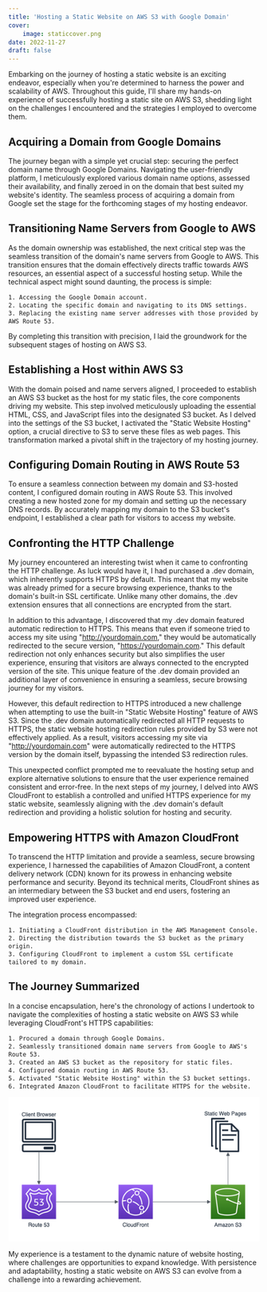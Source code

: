 ```yaml
---
title: 'Hosting a Static Website on AWS S3 with Google Domain'
cover:
    image: staticcover.png
date: 2022-11-27
draft: false
---
```


Embarking on the journey of hosting a static website is an exciting endeavor, especially when you're determined to harness the power and scalability of AWS. Throughout this guide, I'll share my hands-on experience of successfully hosting a static site on AWS S3, shedding light on the challenges I encountered and the strategies I employed to overcome them.

## Acquiring a Domain from Google Domains

The journey began with a simple yet crucial step: securing the perfect domain name through Google Domains. Navigating the user-friendly platform, I meticulously explored various domain name options, assessed their availability, and finally zeroed in on the domain that best suited my website's identity. The seamless process of acquiring a domain from Google set the stage for the forthcoming stages of my hosting endeavor.

## Transitioning Name Servers from Google to AWS

As the domain ownership was established, the next critical step was the seamless transition of the domain's name servers from Google to AWS. This transition ensures that the domain effectively directs traffic towards AWS resources, an essential aspect of a successful hosting setup. While the technical aspect might sound daunting, the process is simple:

    1. Accessing the Google Domain account.
    2. Locating the specific domain and navigating to its DNS settings.
    3. Replacing the existing name server addresses with those provided by AWS Route 53.

By completing this transition with precision, I laid the groundwork for the subsequent stages of hosting on AWS S3.

## Establishing a Host within AWS S3

With the domain poised and name servers aligned, I proceeded to establish an AWS S3 bucket as the host for my static files, the core components driving my website. This step involved meticulously uploading the essential HTML, CSS, and JavaScript files into the designated S3 bucket. As I delved into the settings of the S3 bucket, I activated the "Static Website Hosting" option, a crucial directive to S3 to serve these files as web pages. This transformation marked a pivotal shift in the trajectory of my hosting journey.

## Configuring Domain Routing in AWS Route 53

To ensure a seamless connection between my domain and S3-hosted content, I configured domain routing in AWS Route 53. This involved creating a new hosted zone for my domain and setting up the necessary DNS records. By accurately mapping my domain to the S3 bucket's endpoint, I established a clear path for visitors to access my website.

## Confronting the HTTP Challenge

My journey encountered an interesting twist when it came to confronting the HTTP challenge. As luck would have it, I had purchased a .dev domain, which inherently supports HTTPS by default. This meant that my website was already primed for a secure browsing experience, thanks to the domain's built-in SSL certificate. Unlike many other domains, the .dev extension ensures that all connections are encrypted from the start.

In addition to this advantage, I discovered that my .dev domain featured automatic redirection to HTTPS. This means that even if someone tried to access my site using "http://yourdomain.com," they would be automatically redirected to the secure version, "https://yourdomain.com." This default redirection not only enhances security but also simplifies the user experience, ensuring that visitors are always connected to the encrypted version of the site. This unique feature of the .dev domain provided an additional layer of convenience in ensuring a seamless, secure browsing journey for my visitors.

However, this default redirection to HTTPS introduced a new challenge when attempting to use the built-in "Static Website Hosting" feature of AWS S3. Since the .dev domain automatically redirected all HTTP requests to HTTPS, the static website hosting redirection rules provided by S3 were not effectively applied. As a result, visitors accessing my site via "http://yourdomain.com" were automatically redirected to the HTTPS version by the domain itself, bypassing the intended S3 redirection rules.

This unexpected conflict prompted me to reevaluate the hosting setup and explore alternative solutions to ensure that the user experience remained consistent and error-free. In the next steps of my journey, I delved into AWS CloudFront to establish a controlled and unified HTTPS experience for my static website, seamlessly aligning with the .dev domain's default redirection and providing a holistic solution for hosting and security.

## Empowering HTTPS with Amazon CloudFront

To transcend the HTTP limitation and provide a seamless, secure browsing experience, I harnessed the capabilities of Amazon CloudFront, a content delivery network (CDN) known for its prowess in enhancing website performance and security. Beyond its technical merits, CloudFront shines as an intermediary between the S3 bucket and end users, fostering an improved user experience.

The integration process encompassed:

    1. Initiating a CloudFront distribution in the AWS Management Console.
    2. Directing the distribution towards the S3 bucket as the primary origin.
    3. Configuring CloudFront to implement a custom SSL certificate tailored to my domain.

## The Journey Summarized

In a concise encapsulation, here's the chronology of actions I undertook to navigate the complexities of hosting a static website on AWS S3 while leveraging CloudFront's HTTPS capabilities:

    1. Procured a domain through Google Domains.
    2. Seamlessly transitioned domain name servers from Google to AWS's Route 53.
    3. Created an AWS S3 bucket as the repository for static files.
    4. Configured domain routing in AWS Route 53.
    5. Activated "Static Website Hosting" within the S3 bucket settings.
    6. Integrated Amazon CloudFront to facilitate HTTPS for the website.

![](staticsite.png)



My experience is a testament to the dynamic nature of website hosting, where challenges are opportunities to expand knowledge. With persistence and adaptability, hosting a static website on AWS S3 can evolve from a challenge into a rewarding achievement.